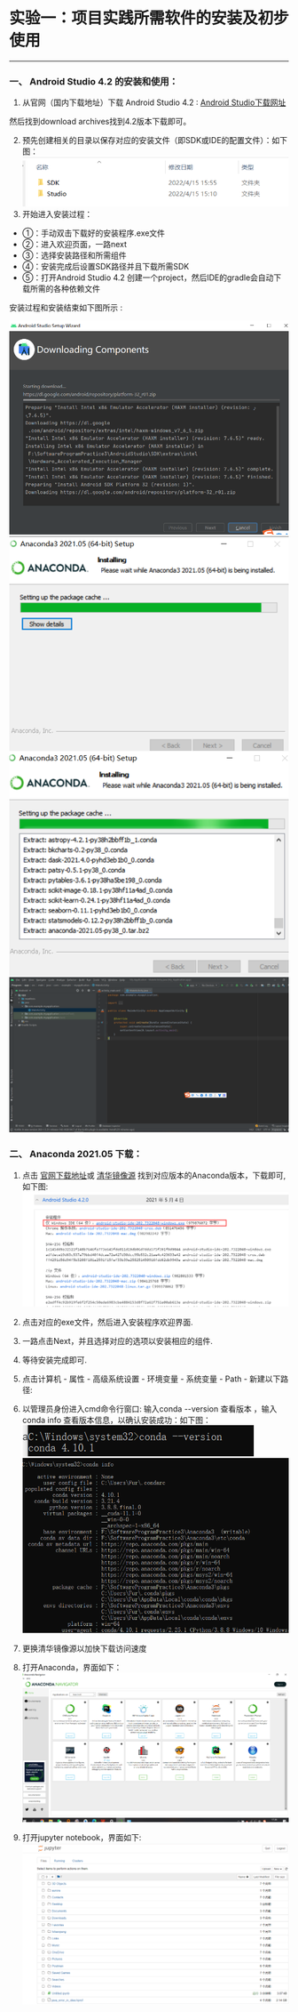 # 实验一：项目实践所需软件的安装及初步使用


***
### 一、 Android Studio 4.2 的安装和使用：


  1. 从官网（国内下载地址）下载 Android Studio 4.2 :
  [Android Studio下载网址](https://developer.android.google.cn/studio)
  
  然后找到download archives找到4.2版本下载即可。
  
  2. 预先创建相关的目录以保存对应的安装文件（即SDK或IDE的配置文件）：如下图：
 ![目录截图](https://github.com/FurMax/Android-MachineLearning-Mode/blob/images/10.png)
  3. 开始进入安装过程：
 * ①：手动双击下载好的安装程序.exe文件
 * ②：进入欢迎页面，一路next
 * ③：选择安装路径和所需组件
 * ④：安装完成后设置SDK路径并且下载所需SDK
 * ⑤：打开Android Studio 4.2 创建一个project，然后IDE的gradle会自动下载所需的各种依赖文件
 
 安装过程和安装结束如下图所示 :
 
  ![截图](https://github.com/FurMax/Android-MachineLearning-Mode/blob/images/1.png)
  ![截图](https://github.com/FurMax/Android-MachineLearning-Mode/blob/images/2.png)
  ![截图](https://github.com/FurMax/Android-MachineLearning-Mode/blob/images/3.png)
  ![截图](https://github.com/FurMax/Android-MachineLearning-Mode/blob/images/4.png)




 
 ### 二、 Anaconda 2021.05 下载：
 
  
  1. 点击 [官网下载地址](https://www.anaconda.com/products/individual#Downloads)或 
  [清华镜像源](https://mirrors.tuna.tsinghua.edu.cn/anaconda/archive/) 找到对应版本的Anaconda版本，下载即可,如下图:
     ![截图](https://github.com/FurMax/Android-MachineLearning-Mode/blob/images/9.png)

  
  2. 点击对应的exe文件，然后进入安装程序欢迎界面.
  
  3. 一路点击Next，并且选择对应的选项以安装相应的组件.

  
  4. 等待安装完成即可.
 
  
  5. 点击计算机 - 属性 - 高级系统设置 - 环境变量 - 系统变量 - Path - 新建以下路径:
  
  6. 以管理员身份进入cmd命令行窗口: 输入conda --version 查看版本 ，输入 conda info 查看版本信息，以确认安装成功：如下图：
     ![截图](https://github.com/FurMax/Android-MachineLearning-Mode/blob/images/7.png)
     ![截图](https://github.com/FurMax/Android-MachineLearning-Mode/blob/images/8.png)

  
  7. 更换清华镜像源以加快下载访问速度
  
  8. 打开Anaconda，界面如下：
     ![截图](https://github.com/FurMax/Android-MachineLearning-Mode/blob/images/5.png)
  9. 打开jupyter notebook，界面如下:
     ![截图](https://github.com/FurMax/Android-MachineLearning-Mode/blob/images/6.png)


 


```python

```


```python

```


```python

```
